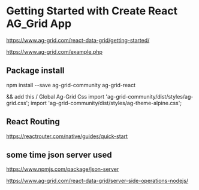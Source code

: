 # Getting Started with Create React AG_Grid App

https://www.ag-grid.com/react-data-grid/getting-started/

https://www.ag-grid.com/example.php

## Package install

npm install --save ag-grid-community ag-grid-react

&& add this
/ Global Ag-Grid Css
import 'ag-grid-community/dist/styles/ag-grid.css';
import 'ag-grid-community/dist/styles/ag-theme-alpine.css';

## React Routing

https://reactrouter.com/native/guides/quick-start

## some time json server used

https://www.npmjs.com/package/json-server

https://www.ag-grid.com/react-data-grid/server-side-operations-nodejs/
